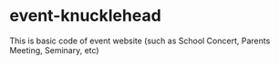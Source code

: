 # event-knucklehead
This is basic code of event website (such as School Concert, Parents Meeting, Seminary, etc)
